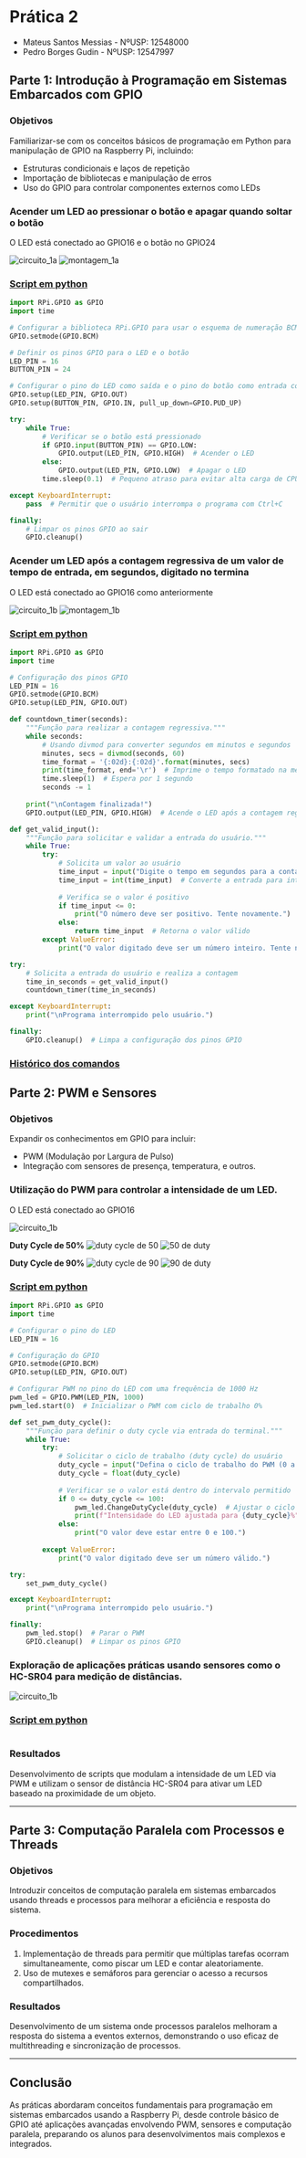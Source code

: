 # Prática 2
- Mateus Santos Messias - NºUSP: 12548000 
- Pedro Borges Gudin - NºUSP: 12547997

## Parte 1: Introdução à Programação em Sistemas Embarcados com GPIO

### Objetivos
Familiarizar-se com os conceitos básicos de programação em Python para manipulação de GPIO na Raspberry Pi, incluindo:
- Estruturas condicionais e laços de repetição
- Importação de bibliotecas e manipulação de erros
- Uso do GPIO para controlar componentes externos como LEDs

### Acender um LED ao pressionar o botão e apagar quando soltar o botão
O LED está conectado ao GPIO16 e o botão no GPIO24

![circuito_1a](./Imagens/circuito1a.png)
![montagem_1a](./Imagens/circuito_botao.jpeg)

### [Script em python](./Codigos/led_botao.py)
```python
import RPi.GPIO as GPIO
import time

# Configurar a biblioteca RPi.GPIO para usar o esquema de numeração BCM
GPIO.setmode(GPIO.BCM)

# Definir os pinos GPIO para o LED e o botão
LED_PIN = 16
BUTTON_PIN = 24

# Configurar o pino do LED como saída e o pino do botão como entrada com pull-down resistor
GPIO.setup(LED_PIN, GPIO.OUT)
GPIO.setup(BUTTON_PIN, GPIO.IN, pull_up_down=GPIO.PUD_UP)

try:
    while True:
        # Verificar se o botão está pressionado
        if GPIO.input(BUTTON_PIN) == GPIO.LOW:
            GPIO.output(LED_PIN, GPIO.HIGH)  # Acender o LED
        else:
            GPIO.output(LED_PIN, GPIO.LOW)  # Apagar o LED
        time.sleep(0.1)  # Pequeno atraso para evitar alta carga de CPU

except KeyboardInterrupt:
    pass  # Permitir que o usuário interrompa o programa com Ctrl+C

finally:
    # Limpar os pinos GPIO ao sair
    GPIO.cleanup()
```

### Acender um LED após a contagem regressiva de um valor de tempo de entrada, em segundos, digitado no termina
O LED está conectado ao GPIO16 como anteriormente

![circuito_1b](./Imagens/circuito1b.png)
![montagem_1b](./Imagens/circuito_cronometro_led.jpeg)

### [Script em python](./Codigos/cronometro_led.py)
```python
import RPi.GPIO as GPIO
import time

# Configuração dos pinos GPIO
LED_PIN = 16
GPIO.setmode(GPIO.BCM)
GPIO.setup(LED_PIN, GPIO.OUT)

def countdown_timer(seconds):
    """Função para realizar a contagem regressiva."""
    while seconds:
        # Usando divmod para converter segundos em minutos e segundos
        minutes, secs = divmod(seconds, 60)
        time_format = '{:02d}:{:02d}'.format(minutes, secs)
        print(time_format, end='\r')  # Imprime o tempo formatado na mesma linha
        time.sleep(1)  # Espera por 1 segundo
        seconds -= 1
    
    print("\nContagem finalizada!")
    GPIO.output(LED_PIN, GPIO.HIGH)  # Acende o LED após a contagem regressiva

def get_valid_input():
    """Função para solicitar e validar a entrada do usuário."""
    while True:
        try:
            # Solicita um valor ao usuário
            time_input = input("Digite o tempo em segundos para a contagem regressiva: ")
            time_input = int(time_input)  # Converte a entrada para inteiro
            
            # Verifica se o valor é positivo
            if time_input <= 0:
                print("O número deve ser positivo. Tente novamente.")
            else:
                return time_input  # Retorna o valor válido
        except ValueError:
            print("O valor digitado deve ser um número inteiro. Tente novamente.")

try:
    # Solicita a entrada do usuário e realiza a contagem
    time_in_seconds = get_valid_input()
    countdown_timer(time_in_seconds)

except KeyboardInterrupt:
    print("\nPrograma interrompido pelo usuário.")

finally:
    GPIO.cleanup()  # Limpa a configuração dos pinos GPIO

```
### [Histórico dos comandos](./Codigos/historico_comandos_01.txt)


## Parte 2: PWM e Sensores

### Objetivos
Expandir os conhecimentos em GPIO para incluir:
- PWM (Modulação por Largura de Pulso)
- Integração com sensores de presença, temperatura, e outros.

### Utilização do PWM para controlar a intensidade de um LED.
O LED está conectado ao GPIO16

![circuito_1b](./Imagens/circuito1b.png)

**Duty Cycle de 50%**
![duty cycle de 50](./Imagens/duty%20cycle%20de%2050.jpeg)
![50 de duty](./Imagens/50%20de%20duty.jpeg)

**Duty Cycle de 90%**
![duty cycle de 90](./Imagens/duty%20cycle%20de%2090.jpeg)
![90 de duty](./Imagens/90%20de%20duty.jpeg)

### [Script em python](./Codigos/pwm.py)
```python
import RPi.GPIO as GPIO
import time

# Configurar o pino do LED
LED_PIN = 16

# Configuração do GPIO
GPIO.setmode(GPIO.BCM)
GPIO.setup(LED_PIN, GPIO.OUT)

# Configurar PWM no pino do LED com uma frequência de 1000 Hz
pwm_led = GPIO.PWM(LED_PIN, 1000)
pwm_led.start(0)  # Inicializar o PWM com ciclo de trabalho 0%

def set_pwm_duty_cycle():
    """Função para definir o duty cycle via entrada do terminal."""
    while True:
        try:
            # Solicitar o ciclo de trabalho (duty cycle) do usuário
            duty_cycle = input("Defina o ciclo de trabalho do PWM (0 a 100%): ")
            duty_cycle = float(duty_cycle)
            
            # Verificar se o valor está dentro do intervalo permitido
            if 0 <= duty_cycle <= 100:
                pwm_led.ChangeDutyCycle(duty_cycle)  # Ajustar o ciclo de trabalho
                print(f"Intensidade do LED ajustada para {duty_cycle}%")
            else:
                print("O valor deve estar entre 0 e 100.")
                
        except ValueError:
            print("O valor digitado deve ser um número válido.")

try:
    set_pwm_duty_cycle()

except KeyboardInterrupt:
    print("\nPrograma interrompido pelo usuário.")

finally:
    pwm_led.stop()  # Parar o PWM
    GPIO.cleanup()  # Limpar os pinos GPIO

```

### Exploração de aplicações práticas usando sensores como o HC-SR04 para medição de distâncias.
![circuito_1b](./Imagens/circuito1b.png)

### [Script em python](./Codigos)
```python

```

### Resultados
Desenvolvimento de scripts que modulam a intensidade de um LED via PWM e utilizam o sensor de distância HC-SR04 para ativar um LED baseado na proximidade de um objeto.

---

## Parte 3: Computação Paralela com Processos e Threads

### Objetivos
Introduzir conceitos de computação paralela em sistemas embarcados usando threads e processos para melhorar a eficiência e resposta do sistema.

### Procedimentos
1. Implementação de threads para permitir que múltiplas tarefas ocorram simultaneamente, como piscar um LED e contar aleatoriamente.
2. Uso de mutexes e semáforos para gerenciar o acesso a recursos compartilhados.

### Resultados
Desenvolvimento de um sistema onde processos paralelos melhoram a resposta do sistema a eventos externos, demonstrando o uso eficaz de multithreading e sincronização de processos.

---

## Conclusão
As práticas abordaram conceitos fundamentais para programação em sistemas embarcados usando a Raspberry Pi, desde controle básico de GPIO até aplicações avançadas envolvendo PWM, sensores e computação paralela, preparando os alunos para desenvolvimentos mais complexos e integrados.

